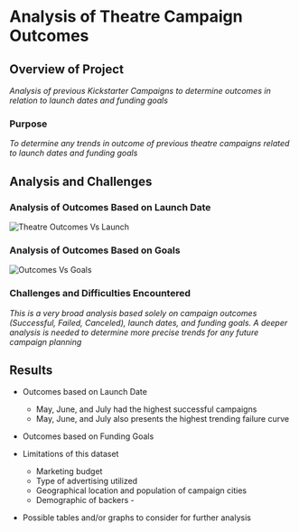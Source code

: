 # Analysis of Theatre Campaign Outcomes

## Overview of Project
*Analysis of previous Kickstarter Campaigns to determine outcomes in relation to launch dates and funding goals* 

### Purpose
*To determine any trends in outcome of previous theatre campaigns related to launch dates and funding goals*

## Analysis and Challenges

### Analysis of Outcomes Based on Launch Date
![Theatre Outcomes Vs Launch](https://user-images.githubusercontent.com/88911655/134045281-f17115f7-0d30-43ed-8ff6-ba78d44f7a20.png)


### Analysis of Outcomes Based on Goals
![Outcomes Vs Goals](https://user-images.githubusercontent.com/88911655/134045436-d3d9b9a5-4c70-4c61-b3b4-bc1272ace181.png)


### Challenges and Difficulties Encountered
*This is a very broad analysis based solely on campaign outcomes (Successful, Failed, Canceled), launch dates, and funding goals.  A deeper analysis is needed to determine more precise trends for any future campaign planning*

## Results

- Outcomes based on Launch Date
  - May, June, and July had the highest successful campaigns
  - May, June, and July also presents the highest trending failure curve



- Outcomes based on Funding Goals

- Limitations of this dataset
  - Marketing budget
  - Type of advertising utilized
  - Geographical location and population of campaign cities
  - Demographic of backers  -  

- Possible tables and/or graphs to consider for further analysis 

